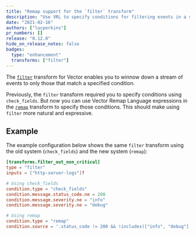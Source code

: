 ```yaml
---
title: "Remap support for the `filter` transform"
description: "Use VRL to specify conditions for filtering events in a stream"
date: "2021-02-16"
authors: ["lucperkins"]
pr_numbers: []
release: "0.12.0"
hide_on_release_notes: false
badges:
  type: "enhancement"
  transforms: ["filter"]
---
```


The [`filter`][filter] transform for Vector enables you to winnow down a stream
of events to only those that match a specified condition.

Previously, the `filter` transform required you to specify conditions using
`check_fields`. But now you can use Vector Remap Language expressions in the
[`remap`][remap] transform to specify those conditions. This should make using
`filter` more natural and expressive.

## Example

The example configuration below shows the same `filter` transform using the old
system (`check_fields`) and the new system (`remap`):

```toml
[transforms.filter_out_non_critical]
type = "filter"
inputs = ["http-server-logs"]f

# Using check_fields
condition.type = "check_fields"
condition.message.status_code.ne = 200
condition.message.severity.ne = "info"
condition.message.severity.ne = "debug"

# Using remap
condition.type = "remap"
condition.source = '.status_code != 200 && !includes(["info", "debug"], .severity)'
```

[filter]: /docs/reference/configuration/transforms/filter
[remap]: /docs/reference/configuration/transforms/remap
